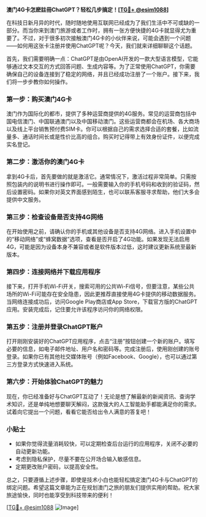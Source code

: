 **澳门4G卡怎麽註冊ChatGPT？轻松几步搞定！[[TG💪+ @esim1088](https://t.me/s/esim1088)]**

在科技日新月异的时代，随时随地使用互联网已经成为了我们生活中不可或缺的一部分。而当你来到澳门旅游或者工作时，拥有一张方便快捷的4G卡就显得尤为重要了。不过，对于很多初次接触澳门4G卡的小伙伴来说，可能会遇到一个问题——如何用这张卡注册并使用ChatGPT呢？今天，我们就来详细聊聊这个话题。

首先，我们需要明确一点：ChatGPT是由OpenAI开发的一款大型语言模型，它能够通过文本交互的方式回答问题、生成内容等。为了正常使用ChatGPT，你需要确保自己的设备连接到了稳定的网络，并且已经成功注册了一个账户。接下来，我们将一步步教你如何操作。

### **第一步：购买澳门4G卡**

澳门作为国际化的都市，提供了多种运营商提供的4G服务。常见的运营商包括中国电信澳门、中国联通澳门以及中国移动澳门。这些运营商都会在机场、各大商场以及线上平台销售预付费SIM卡。你可以根据自己的需求选择合适的套餐，比如流量多、通话时间长或是性价比高的组合。购买时记得带上有效身份证件，以便完成实名登记。

### **第二步：激活你的澳门4G卡**

拿到4G卡后，首先要做的就是激活它。通常情况下，激活过程非常简单。只需按照包装内的说明书进行操作即可。一般需要输入你的手机号码和收到的验证码，然后设置密码。如果你对英文界面感到陌生，也可以联系客服寻求帮助，他们大多会提供中文服务。

### **第三步：检查设备是否支持4G网络**

在开始使用之前，请确认你的手机或其他设备是否支持4G网络。进入手机设置中的“移动网络”或“蜂窝数据”选项，查看是否开启了4G功能。如果发现无法启用4G，可能是因为设备本身不兼容或者是软件版本过低，这时建议更新系统至最新版本。

### **第四步：连接网络并下载应用程序**

接下来，打开手机Wi-Fi开关，搜索可用的公共Wi-Fi信号，但要注意，某些公共场所的Wi-Fi可能存在安全隐患，因此更推荐直接使用4G卡提供的移动数据服务。当网络连接成功后，访问Google Play商店或App Store，下载官方版的ChatGPT应用。安装完成后，记住要允许该程序访问你的网络权限。

### **第五步：注册并登录ChatGPT账户**

打开刚刚安装好的ChatGPT应用程序，点击“注册”按钮创建一个新的账户。填写必要的信息，如电子邮件地址、用户名和密码等。完成注册后，使用刚创建的账号登录。如果你已有其他社交媒体账号（例如Facebook、Google），也可以通过第三方登录方式快速进入系统。

### **第六步：开始体验ChatGPT的魅力**

现在，你已经准备好与ChatGPT互动了！无论是想了解最新的新闻资讯、查询学术知识，还是单纯地想要聊天解闷，这款强大的人工智能助手都能满足你的需求。试着向它提出一个问题，看看它能否给出令人满意的答复吧！

### **小贴士**

- 如果你觉得流量消耗较快，可以定期检查后台运行的应用程序，关闭不必要的自动更新功能。
- 考虑到隐私保护，尽量不要在公开场合输入敏感信息。
- 定期更改账户密码，以提高安全性。

总之，只要遵循上述步骤，即使是技术小白也能轻松搞定澳门4G卡与ChatGPT的绑定问题。希望这篇文章能为正在规划澳门之旅的朋友们提供实用的帮助。祝大家旅途愉快，同时也能享受到科技带来的便利！

[[TG💪+ @esim1088](https://t.me/s/esim1088) ![Image](https://i.postimg.cc/4NQfJmqS/Snipaste-2025-05-13-00-14-12.png)]